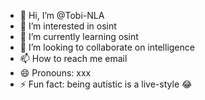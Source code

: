 - 👋 Hi, I’m @Tobi-NLA
- 👀 I’m interested in osint
- 🌱 I’m currently learning osint
- 💞️ I’m looking to collaborate on intelligence
- 📫 How to reach me email
- 😄 Pronouns: xxx
- ⚡ Fun fact: being autistic is a live-style 😂

<!---
Tobi-NLA/Tobi-NLA is a ✨ special ✨ repository because its `README.md` (this file) appears on your GitHub profile.
You can click the Preview link to take a look at your changes.
--->
